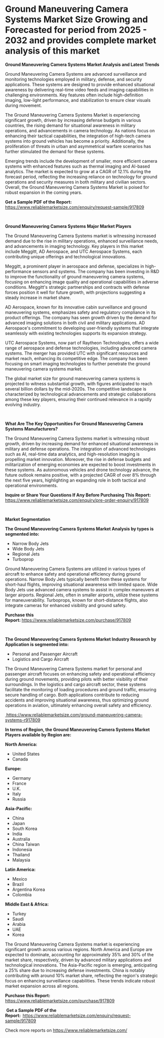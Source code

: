 <p><h1>Ground Maneuvering Camera Systems Market Size Growing and Forecasted for period from 2025 - 2032 and provides complete market analysis of this market</h1></p><p><strong>Ground Maneuvering Camera Systems Market Analysis and Latest Trends</strong></p>
<p><p>Ground Maneuvering Camera Systems are advanced surveillance and monitoring technologies employed in military, defense, and security applications. These systems are designed to provide enhanced situational awareness by delivering real-time video feeds and imaging capabilities in challenging environments. Key features often include high-definition imaging, low-light performance, and stabilization to ensure clear visuals during movement.</p><p>The Ground Maneuvering Camera Systems Market is experiencing significant growth, driven by increasing defense budgets in various countries, the rising demand for situational awareness in military operations, and advancements in camera technology. As nations focus on enhancing their tactical capabilities, the integration of high-tech camera systems into ground vehicles has become a priority. Additionally, the proliferation of threats in urban and asymmetrical warfare scenarios has further stimulated the demand for these systems.</p><p>Emerging trends include the development of smaller, more efficient camera systems with enhanced features such as thermal imaging and AI-based analytics. The market is expected to grow at a CAGR of 12.1% during the forecast period, reflecting the increasing reliance on technology for ground operations and security measures in both military and civilian sectors. Overall, the Ground Maneuvering Camera Systems Market is poised for robust expansion in the coming years.</p></p>
<p><strong>Get a Sample PDF of the Report:&nbsp;</strong> <a href="https://www.reliablemarketsize.com/enquiry/request-sample/917809?utm_campaign=2778&utm_medium=2&utm_source=Github&utm_content=ia&utm_term=07032025&utm_id=ground-maneuvering-camera-systems">https://www.reliablemarketsize.com/enquiry/request-sample/917809</a></p>
<p>&nbsp;</p>
<p><strong>Ground Maneuvering Camera Systems Major Market Players</strong></p>
<p><p>The Ground Maneuvering Camera Systems market is witnessing increased demand due to the rise in military operations, enhanced surveillance needs, and advancements in imaging technology. Key players in this market include Meggitt, AD Aerospace, and UTC Aerospace Systems, each contributing unique offerings and technological innovations.</p><p>Meggitt, a prominent player in aerospace and defense, specializes in high-performance sensors and systems. The company has been investing in R&D to improve the functionality of ground maneuvering camera systems, focusing on enhancing image quality and operational capabilities in adverse conditions. Meggitt's strategic partnerships and contracts with defense forces position it well for future growth, with projections suggesting a steady increase in market share.</p><p>AD Aerospace, known for its innovative cabin surveillance and ground maneuvering systems, emphasizes safety and regulatory compliance in its product offerings. The company has seen growth driven by the demand for advanced imaging solutions in both civil and military applications. AD Aerospace's commitment to developing user-friendly systems that integrate seamlessly with existing technologies supports its expansion strategy.</p><p>UTC Aerospace Systems, now part of Raytheon Technologies, offers a wide range of aerospace and defense technologies, including advanced camera systems. The merger has provided UTC with significant resources and market reach, enhancing its competitive edge. The company has been focusing on smart imaging technologies to further penetrate the ground maneuvering camera systems market.</p><p>The global market size for ground maneuvering camera systems is projected to witness substantial growth, with figures anticipated to reach several billion dollars by the mid-2020s. The competitive landscape is characterized by technological advancements and strategic collaborations among these key players, ensuring their continued relevance in a rapidly evolving industry.</p></p>
<p>&nbsp;</p>
<p><strong>What Are The Key Opportunities For Ground Maneuvering Camera Systems Manufacturers?</strong></p>
<p><p>The Ground Maneuvering Camera Systems market is witnessing robust growth, driven by increasing demand for enhanced situational awareness in military and defense operations. The integration of advanced technologies such as AI, real-time data analytics, and high-resolution imaging is propelling market innovation. Moreover, the rise in defense budgets and militarization of emerging economies are expected to boost investments in these systems. As autonomous vehicles and drone technology advance, the future outlook remains positive, with a projected CAGR of over 8% through the next five years, highlighting an expanding role in both tactical and operational environments.</p></p>
<p><strong>Inquire or Share Your Questions If Any Before Purchasing This Report:</strong> <a href="https://www.reliablemarketsize.com/enquiry/pre-order-enquiry/917809?utm_campaign=2778&utm_medium=2&utm_source=Github&utm_content=ia&utm_term=07032025&utm_id=ground-maneuvering-camera-systems">https://www.reliablemarketsize.com/enquiry/pre-order-enquiry/917809</a></p>
<p>&nbsp;</p>
<p><strong>Market Segmentation</strong></p>
<p><strong>The Ground Maneuvering Camera Systems Market Analysis by types is segmented into:</strong></p>
<p><ul><li>Narrow Body Jets</li><li>Wide Body Jets</li><li>Regional Jets</li><li>Turboprop</li></ul></p>
<p><p>Ground Maneuvering Camera Systems are utilized in various types of aircraft to enhance safety and operational efficiency during ground operations. Narrow Body Jets typically benefit from these systems for short-haul flights, improving situational awareness with limited space. Wide Body Jets use advanced camera systems to assist in complex maneuvers at larger airports. Regional Jets, often in smaller airports, utilize these systems for maneuverability. Turboprops, known for short-distance flights, also integrate cameras for enhanced visibility and ground safety.</p></p>
<p><strong>Purchase this Report:&nbsp;</strong><a href="https://www.reliablemarketsize.com/purchase/917809?utm_campaign=2778&utm_medium=2&utm_source=Github&utm_content=ia&utm_term=07032025&utm_id=ground-maneuvering-camera-systems">https://www.reliablemarketsize.com/purchase/917809</a></p>
<p>&nbsp;</p>
<p><strong>The Ground Maneuvering Camera Systems Market Industry Research by Application is segmented into:</strong></p>
<p><ul><li>Personal and Passenger Aircraft</li><li>Logistics and Cargo Aircraft</li></ul></p>
<p><p>The Ground Maneuvering Camera Systems market for personal and passenger aircraft focuses on enhancing safety and operational efficiency during ground movements, providing pilots with better visibility of their surroundings. In the logistics and cargo aircraft sector, these systems facilitate the monitoring of loading procedures and ground traffic, ensuring secure handling of cargo. Both applications contribute to reducing accidents and improving situational awareness, thus optimizing ground operations in aviation, ultimately enhancing overall safety and efficiency.</p></p>
<p><a href="https://www.reliablemarketsize.com/ground-maneuvering-camera-systems-r917809?utm_campaign=2778&utm_medium=2&utm_source=Github&utm_content=ia&utm_term=07032025&utm_id=ground-maneuvering-camera-systems">&nbsp;https://www.reliablemarketsize.com/ground-maneuvering-camera-systems-r917809</a></p>
<p><strong>In terms of Region, the Ground Maneuvering Camera Systems Market Players available by Region are:</strong></p>
<p>
    <p> <strong> North America: </strong>
        <ul>
            <li>United States</li>
            <li>Canada</li>
        </ul>
        </p> 
    <p> <strong> Europe: </strong>
        <ul>
            <li>Germany</li>
            <li>France</li>
            <li>U.K.</li>
            <li>Italy</li>
            <li>Russia</li>
        </ul>
        </p> 
    <p> <strong> Asia-Pacific: </strong>
        <ul>
            <li>China</li>
            <li>Japan</li>
            <li>South Korea</li>
            <li>India</li>
            <li>Australia</li>
            <li>China Taiwan</li>
            <li>Indonesia</li>
            <li>Thailand</li>
            <li>Malaysia</li>
        </ul>
        </p> 
    <p> <strong> Latin America: </strong>
        <ul>
            <li>Mexico</li>
            <li>Brazil</li>
            <li>Argentina Korea</li>
            <li>Colombia</li>
        </ul>
        </p> 
    <p> <strong> Middle East & Africa: </strong>
        <ul>
            <li>Turkey</li>
            <li>Saudi</li>
            <li>Arabia</li>
            <li>UAE</li>
            <li>Korea</li>
        </ul>
    </p>
    </p>
<p><p>The Ground Maneuvering Camera Systems market is experiencing significant growth across various regions. North America and Europe are expected to dominate, accounting for approximately 35% and 30% of the market share, respectively, driven by advanced military applications and technological innovations. The Asia-Pacific region is emerging, anticipating a 25% share due to increasing defense investments. China is notably contributing with around 10% market share, reflecting the region's strategic focus on enhancing surveillance capabilities. These trends indicate robust market expansion across all regions.</p></p>
<p><strong>Purchase this Report: </strong><a href="https://www.reliablemarketsize.com/purchase/917809?utm_campaign=2778&utm_medium=2&utm_source=Github&utm_content=ia&utm_term=07032025&utm_id=ground-maneuvering-camera-systems">https://www.reliablemarketsize.com/purchase/917809</a></p>
<p>&nbsp;<strong>Get a Sample PDF of the Report:&nbsp;&nbsp;</strong><a href="https://www.reliablemarketsize.com/enquiry/request-sample/917809?utm_campaign=2778&utm_medium=2&utm_source=Github&utm_content=ia&utm_term=07032025&utm_id=ground-maneuvering-camera-systems">https://www.reliablemarketsize.com/enquiry/request-sample/917809</a></p>
<p><strong></strong></p>
<p>Check more reports on <a href="https://www.reliablemarketsize.com/?utm_campaign=2778&utm_medium=2&utm_source=Github&utm_content=ia&utm_term=07032025&utm_id=ground-maneuvering-camera-systems">https://www.reliablemarketsize.com/</a></p>